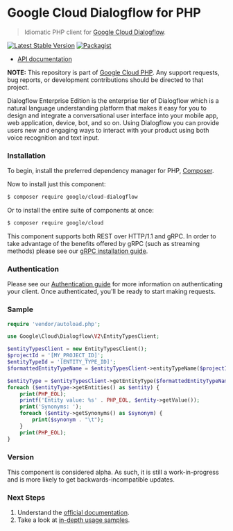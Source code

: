 # Google Cloud Dialogflow for PHP

> Idiomatic PHP client for [Google Cloud Dialogflow](https://cloud.google.com/dialogflow-enterprise/).

[![Latest Stable Version](https://poser.pugx.org/google/cloud-dialogflow/v/stable)](https://packagist.org/packages/google/cloud-dialogflow) [![Packagist](https://img.shields.io/packagist/dm/google/cloud-dialogflow.svg)](https://packagist.org/packages/google/cloud-dialogflow)

* [API documentation](http://googleapis.github.io/google-cloud-php/#/docs/cloud-dialogflow/latest)

**NOTE:** This repository is part of [Google Cloud PHP](https://github.com/googleapis/google-cloud-php). Any
support requests, bug reports, or development contributions should be directed to
that project.

Dialogflow Enterprise Edition is the enterprise tier of Dialogflow which is a natural language understanding platform
that makes it easy for you to design and integrate a conversational user interface into your mobile app, web application,
device, bot, and so on. Using Dialogflow you can provide users new and engaging ways to interact with your product using
both voice recognition and text input.

### Installation

To begin, install the preferred dependency manager for PHP, [Composer](https://getcomposer.org/).

Now to install just this component:

```sh
$ composer require google/cloud-dialogflow
```

Or to install the entire suite of components at once:

```sh
$ composer require google/cloud
```

This component supports both REST over HTTP/1.1 and gRPC. In order to take advantage of the benefits offered by gRPC (such as streaming methods)
please see our [gRPC installation guide](https://cloud.google.com/php/grpc).

### Authentication

Please see our [Authentication guide](https://github.com/googleapis/google-cloud-php/blob/master/AUTHENTICATION.md) for more information
on authenticating your client. Once authenticated, you'll be ready to start making requests.

### Sample

```php
require 'vendor/autoload.php';

use Google\Cloud\Dialogflow\V2\EntityTypesClient;

$entityTypesClient = new EntityTypesClient();
$projectId = '[MY_PROJECT_ID]';
$entityTypeId = '[ENTITY_TYPE_ID]';
$formattedEntityTypeName = $entityTypesClient->entityTypeName($projectId, $entityTypeId);

$entityType = $entityTypesClient->getEntityType($formattedEntityTypeName);
foreach ($entityType->getEntities() as $entity) {
    print(PHP_EOL);
    printf('Entity value: %s' . PHP_EOL, $entity->getValue());
    print('Synonyms: ');
    foreach ($entity->getSynonyms() as $synonym) {
        print($synonym . "\t");
    }
    print(PHP_EOL);
}
```

### Version

This component is considered alpha. As such, it is still a work-in-progress and is more likely to get backwards-incompatible updates.

### Next Steps

1. Understand the [official documentation](https://cloud.google.com/dialogflow-enterprise/docs/).
2. Take a look at [in-depth usage samples](https://github.com/GoogleCloudPlatform/php-docs-samples/tree/master/dialogflow).

